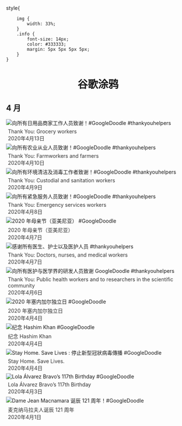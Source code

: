 <head>
    style{

        img {
            width: 33%;
        }
        .info {
            font-size: 14px;
            color: #333333;
            margin: 5px 5px 5px 5px;
        }
    }
</head>
<h1 align="center"> 谷歌涂鸦 </h1>




## 4 月

<div class="image">


<img src="https://lh3.googleusercontent.com/X9DaFBilmvMEnywAtwfAD_y-VT8E-gur56StHUYJt28vAOvoxKi8Rj5wHr_x1LGmBkQqPL_YHBQDYj_8fDEfHu07_O8NiKPuG3l8bOLmKg" alt="向所有日用品商家工作人员致谢！#GoogleDoodle #thankyouhelpers"/>
<div class="info" style="font-size: 14px; color:#333333; margin:5px"><div class="title">Thank You: Grocery workers</div><div class="date">2020年4月13日</div></div>

<img src="https://lh3.googleusercontent.com/3W36P-BpwzE6xPdc6TIS_QZE5lWoEvVU4Nb8WugNwmXNAuU7psgSj1ePy2SQGeEyNrp3jGPiFVzhj1bqFPrQYai_VjP4QEtBsMbdnyz2gg" alt="向所有农业从业人员致谢！#GoogleDoodle #thankyouhelpers"/>
<div class="info" style="font-size: 14px; color:#333333; margin:5px"><div class="title">Thank You: Farmworkers and farmers</div><div class="date">2020年4月10日</div></div>

<img src="https://lh3.googleusercontent.com/9Nt-Bc1lv81lwZKEzp7cXZ0QVVh_ogmcdGvp_MNRSckAeaXgZ_hu0RUgQvWE9x9k0Odskr53elomHzPUyUb-iRDpbRnpmHjAF4jnVmwT" alt="向所有环境清洁及消毒工作者致谢！#GoogleDoodle #thankyouhelpers"/>
<div class="info" style="font-size: 14px; color:#333333; margin:5px"><div class="title">Thank You: Custodial and sanitation workers</div><div class="date">2020年4月9日</div></div>

<img src="https://lh3.googleusercontent.com/1lXb3vIx4SIQm6Bv76YfQI405nNeiXL0JH9bUxG7NO53O_rk_VHmd2B7UZwSlmXgOROFAKBw_b6k29TAU9aYBF6CgbGEcvQm0QMXPdek" alt="向所有紧急服务人员致谢！#GoogleDoodle #thankyouhelpers"/>
<div class="info" style="font-size: 14px; color:#333333; margin:5px"><div class="title">Thank You: Emergency services workers</div><div class="date">2020年4月8日</div></div>

<img src="https://lh3.googleusercontent.com/BEFxWMLybcCIShXJgsmV8o0NWp78CjADhr9MN4kTrk1d9pzU8AZh3SAOni6YPWppmpkdGPI7CLPJ3ALldLoGJHRUJ0TmddEjAGXAvNM" alt="2020 年母亲节（亚美尼亚） #GoogleDoodle"/>
<div class="info" style="font-size: 14px; color:#333333; margin:5px"><div class="title">2020 年母亲节（亚美尼亚）</div><div class="date">2020年4月7日</div></div>

<img src="https://lh3.googleusercontent.com/SKNbkmWZbS_ji58jvBOByz2OKRofmg-kHDiiOZNF0EwdkcL_ErJ-JRzv3cqHKlLt-6QOuuk3Q8X16j-xwf7rBfjDwBIqlWzePlziCA2x9g" alt="感谢所有医生、护士以及医护人员 #thankyouhelpers"/>
<div class="info" style="font-size: 14px; color:#333333; margin:5px"><div class="title">Thank You: Doctors, nurses, and medical workers</div><div class="date">2020年4月7日</div></div>

<img src="https://lh3.googleusercontent.com/jwKa1u2Jamb8u6ZtpZjAZh1t0tdrJFUvdxSJSAP27bgNaxgBB-KeCdHa5h7UGBJ3PlVwWkCaAHvmnj3a1We2dcA2A9RwTAgHy_RNbePC" alt="向所有医护与医学界的研发人员致谢 GoogleDoodle #thankyouhelpers"/>
<div class="info" style="font-size: 14px; color:#333333; margin:5px"><div class="title">Thank You: Public health workers and to researchers in the scientific community</div><div class="date">2020年4月6日</div></div>

<img src="https://lh3.googleusercontent.com/QjoDxe6KwJksxznJIPTidGZ_xz7SRW3RdFdJE8SqLSCNF6u5edkTHw35gpaXKboXNbKWXVxThihgZ0qlkHBnPd_04xE8_ZEtl3T_Tjju" alt="2020 年塞内加尔独立日 #GoogleDoodle"/>
<div class="info" style="font-size: 14px; color:#333333; margin:5px"><div class="title">2020 年塞内加尔独立日</div><div class="date">2020年4月4日</div></div>

<img src="https://lh3.googleusercontent.com/mQfS6G_rBPUB37t3LzuotsswzaUDpgXgGzxpWN8WcAoM-oBc6P2DSeATcZ06SD_Hu3vSVk-Qie9DOh7uw_qV1JsJsMi9f8y8rN_BW3lI" alt="纪念 Hashim Khan #GoogleDoodle"/>
<div class="info" style="font-size: 14px; color:#333333; margin:5px"><div class="title">纪念 Hashim Khan</div><div class="date">2020年4月4日</div></div>

<img src="https://lh3.googleusercontent.com/g2rqIvsK3zQF3kKjfxO-VLOHSzBEzj1HYW2reMRggIUbqN68XjNQSds9uwH1zXcKQhM9rq2viWeYEAQ789RBVlI3FdUraqO_pOQ47h4R" alt="Stay Home. Save Lives : 停止新型冠狀病毒傳播 #GoogleDoodle"/>
<div class="info" style="font-size: 14px; color:#333333; margin:5px"><div class="title">Stay Home. Save Lives.</div><div class="date">2020年4月4日</div></div>

<img src="https://lh3.googleusercontent.com/3j-WsupiIgggS0h88gevzCLyegSMSJz0JnqxcqOfzVk0A3248iZaIwNfy2FspQRIDkIEx8osv4XsLCnd1ZseSzJ5H8Wt3hq-z_nRFYoC" alt="Lola Álvarez Bravo’s 117th Birthday #GoogleDoodle"/>
<div class="info" style="font-size: 14px; color:#333333; margin:5px"><div class="title">Lola Álvarez Bravo’s 117th Birthday</div><div class="date">2020年4月3日</div></div>

<img src="https://lh3.googleusercontent.com/wMAh_XqvBI7GPSiyPbX-Wood8r_rGqLKxOXPSz3aApHAAxd_4zP3qlum510BXwasiKfKknYeallvF4x6FKhuqz_zHQ9t0xlTJPS3_dPFeA" alt="Dame Jean Macnamara 诞辰 121 周年！#GoogleDoodle"/>
<div class="info" style="font-size: 14px; color:#333333; margin:5px"><div class="title">麦克纳马拉夫人诞辰 121 周年</div><div class="date">2020年4月1日</div></div>

</div>








